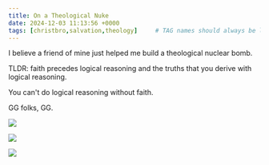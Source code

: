 ```yaml
---
title: On a Theological Nuke
date: 2024-12-03 11:13:56 +0000
tags: [christbro,salvation,theology]     # TAG names should always be lowercase
---
```


I believe a friend of mine just helped me build a theological nuclear bomb.

TLDR: faith precedes logical reasoning and the truths that you derive with logical reasoning.

You can't do logical reasoning without faith.

GG folks, GG.

![](/2899eb19e8180ca47ce43136cde489a8.jpeg)

![](/46ec71899b222ac39d1ce363fc001945.png)

![](/195b58b78be567ebfd76299b2af4a9d8.png)